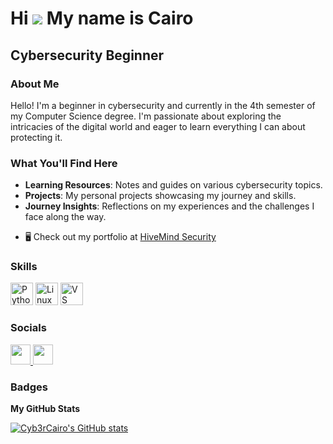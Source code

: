# Hi ![](https://user-images.githubusercontent.com/18350557/176309783-0785949b-9127-417c-8b55-ab5a4333674e.gif) My name is Cairo

## Cybersecurity Beginner

### About Me 

Hello! I'm a beginner in cybersecurity and currently in the 4th semester of my Computer Science degree. I'm passionate about exploring the intricacies of the digital world and eager to learn everything I can about protecting it.

### What You'll Find Here 

- **Learning Resources**: Notes and guides on various cybersecurity topics.
- **Projects**: My personal projects showcasing my journey and skills.
- **Journey Insights**: Reflections on my experiences and the challenges I face along the way.

* 🖥️ Check out my portfolio at [HiveMind Security](http://hivemindsecurity.com/)

### Skills

<p align="left">
<a href="https://www.python.org/" target="_blank" rel="noreferrer"><img src="https://raw.githubusercontent.com/danielcranney/readme-generator/main/public/icons/skills/python-colored.svg" width="36" height="36" alt="Python" /></a>
<a href="https://www.linux.org" target="_blank" rel="noreferrer"><img src="https://raw.githubusercontent.com/danielcranney/readme-generator/main/public/icons/skills/linux-colored.svg" width="36" height="36" alt="Linux" /></a>
<a href="https://code.visualstudio.com/" target="_blank" rel="noreferrer"><img src="https://raw.githubusercontent.com/danielcranney/readme-generator/main/public/icons/skills/visualstudiocode.svg" width="36" height="36" alt="VS Code" /></a>
</p>

### Socials

<p align="left"> 
<a href="https://github.com/Cyb3rCairo" target="_blank" rel="noreferrer"> 
    <img src="https://raw.githubusercontent.com/danielcranney/readme-generator/main/public/icons/socials/github.svg" width="32" height="32" />
</a> 
<a href="https://www.linkedin.com/in/cairosamuelferreiracontato" target="_blank" rel="noreferrer"> 
    <img src="https://raw.githubusercontent.com/danielcranney/readme-generator/main/public/icons/socials/linkedin.svg" width="32" height="32" />
</a> 
</p>

### Badges

<b>My GitHub Stats</b>

<a href="http://www.github.com/Cyb3rCairo"><img src="https://github-readme-stats.vercel.app/api?username=Cyb3rCairo&show_icons=true&hide=&count_private=true&title_color=84cc16&text_color=ffffff&icon_color=84cc16&bg_color=1c1917&hide_border=true&show_icons=true" alt="Cyb3rCairo's GitHub stats" /></a>
